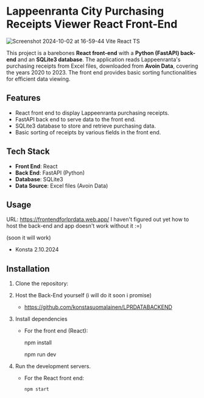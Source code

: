 # Lappeenranta City Purchasing Receipts Viewer React Front-End

![Screenshot 2024-10-02 at 16-59-44 Vite React TS](https://github.com/user-attachments/assets/a0c03a1e-f56b-4c06-8964-980880aa7755)

This project is a barebones **React front-end** with a **Python (FastAPI) back-end** and an **SQLite3 database**. The application reads Lappeenranta's purchasing receipts from Excel files, downloaded from **Avoin Data**, covering the years 2020 to 2023. The front end provides basic sorting functionalities for efficient data viewing.

## Features
- React front end to display Lappeenranta purchasing receipts.
- FastAPI back end to serve data to the front end.
- SQLite3 database to store and retrieve purchasing data.
- Basic sorting of receipts by various fields in the front end.

## Tech Stack
- **Front End**: React
- **Back End**: FastAPI (Python)
- **Database**: SQLite3
- **Data Source**: Excel files (Avoin Data)

## Usage

URL: https://frontendforlprdata.web.app/
I haven't figured out yet how to host the back-end and app doesn't work without it :=) 

(soon it will work) 
- Konsta 2.10.2024

## Installation

1. Clone the repository:

2. Host the Back-End yourself (i will do it soon i promise)
   - https://github.com/konstasuomalainen/LPRDATABACKEND
4. Install dependencies

   - For the front end (React):

     npm install

      npm run dev

5. Run the development servers.

   - For the React front end:

     ```bash
     npm start
     ```
